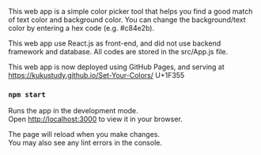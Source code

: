 This web app is a simple color picker tool that helps you find a good match of text color
and background color. You can change the background/text color by entering a
hex code (e.g. #c84e2b).

This web app use React.js as front-end, and did not use backend framework and 
database. All codes are stored in the src/App.js file.

This web app is now deployed using GitHub Pages, and serving at https://kukustudy.github.io/Set-Your-Colors/ U+1F355


### `npm start`

Runs the app in the development mode.\
Open [http://localhost:3000](http://localhost:3000) to view it in your browser.

The page will reload when you make changes.\
You may also see any lint errors in the console.

